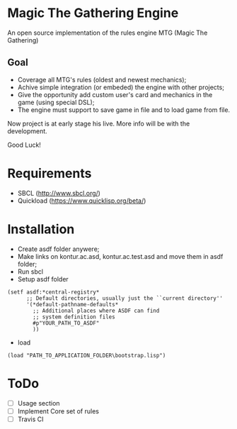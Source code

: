 # Magic The Gathering Engine
An open source implementation of the rules engine MTG (Magic The Gathering)

## Goal

- Coverage all MTG's rules (oldest and newest mechanics);
- Achive simple integration (or embeded) the engine with other projects;
- Give the opportunity add custom user's card and mechanics in the game (using special DSL);
- The engine must support to save game in file and to load game from file.

Now project is at early stage his live. More info will be with the development.

Good Luck!

# Requirements

- SBCL (http://www.sbcl.org/)
- Quickload (https://www.quicklisp.org/beta/)

# Installation

- Create asdf folder anywere;
- Make links on kontur.ac.asd, kontur.ac.test.asd and move them in asdf folder;
- Run sbcl
- Setup asdf folder

```Lisp
(setf asdf:*central-registry*
      ;; Default directories, usually just the ``current directory''
      '(*default-pathname-defaults*
        ;; Additional places where ASDF can find
        ;; system definition files
        #p"YOUR_PATH_TO_ASDF"
        ))
```
- load

```Lisp
(load "PATH_TO_APPLICATION_FOLDER\bootstrap.lisp")
```

# ToDo

- [ ] Usage section
- [ ] Implement Core set of rules
- [ ] Travis CI
